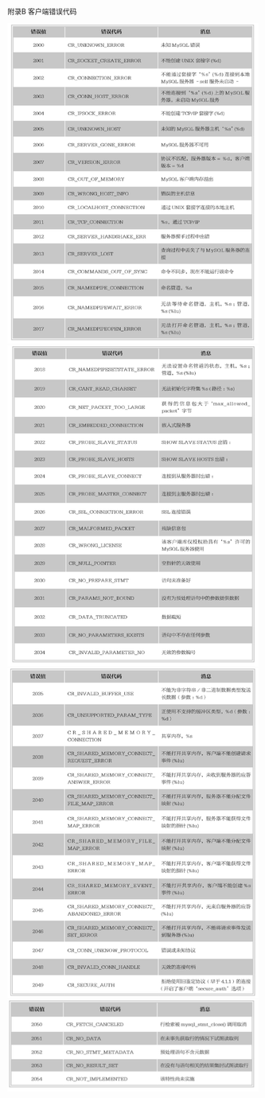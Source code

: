 ### 
  附录B 客户端错误代码


![Figure-0474-383.jpg](../images/Figure-0474-383.jpg)
![Figure-0475-384.jpg](../images/Figure-0475-384.jpg)
![Figure-0476-385.jpg](../images/Figure-0476-385.jpg)
![Figure-0477-386.jpg](../images/Figure-0477-386.jpg)
